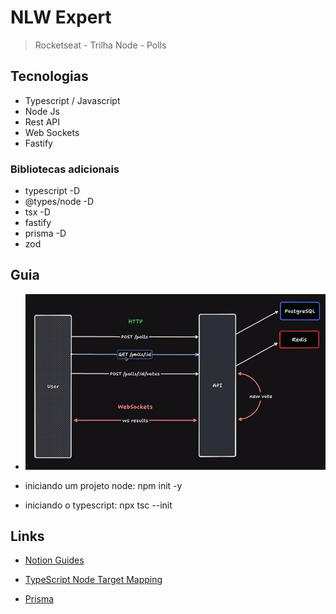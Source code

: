 # NLW Expert

> Rocketseat - Trilha Node - Polls

## Tecnologias

- Typescript / Javascript
- Node Js
- Rest API
- Web Sockets
- Fastify

### Bibliotecas adicionais

- typescript -D
- @types/node -D
- tsx -D
- fastify
- prisma -D
- zod

## Guia

- ![Node 01](files/nlw-expert-node-01.png)

- iniciando um projeto node: npm init -y

- iniciando o typescript: npx tsc --init

## Links

- [Notion Guides](https://efficient-sloth-d85.notion.site/NLW-14-Expert-9e11ff472de64b08a5f9e277a20c3ecc)

- [TypeScript Node Target Mapping](https://github.com/microsoft/TypeScript/wiki/Node-Target-Mapping)

- [Prisma](https://www.prisma.io/)
